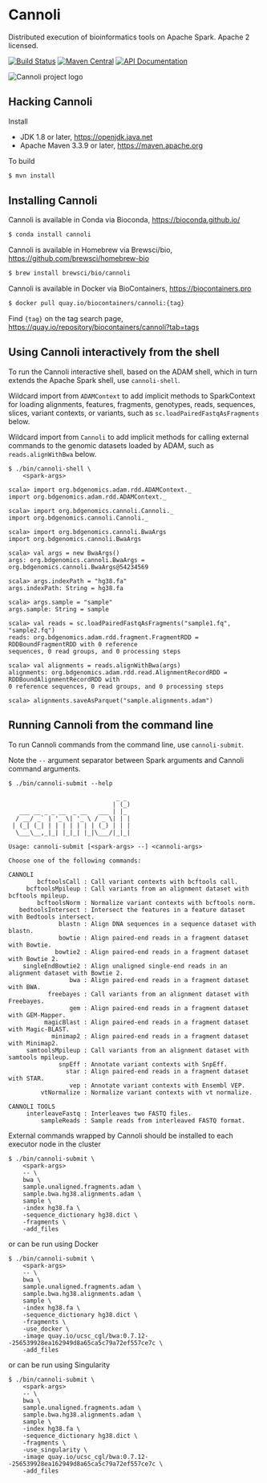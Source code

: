 # Cannoli
Distributed execution of bioinformatics tools on Apache Spark. Apache 2 licensed.

[![Build Status](https://img.shields.io/jenkins/s/https/amplab.cs.berkeley.edu/jenkins/view/Big%20Data%20Genomics/job/cannoli.svg)](https://amplab.cs.berkeley.edu/jenkins/view/Big%20Data%20Genomics/job/cannoli/)
[![Maven Central](https://img.shields.io/maven-central/v/org.bdgenomics.cannoli/cannoli-parent-spark2_2.11.svg?maxAge=600)](http://search.maven.org/#search%7Cga%7C1%7Corg.bdgenomics.cannoli)
[![API Documentation](http://javadoc.io/badge/org.bdgenomics.cannoli/cannoli-cli-spark2_2.11.svg?color=brightgreen&label=scaladoc)](http://javadoc.io/doc/org.bdgenomics.cannoli/cannoli-core-spark2_2.11)

![Cannoli project logo](https://github.com/heuermh/cannoli/raw/master/images/cannoli-shells.jpg)


## Hacking Cannoli

Install

 * JDK 1.8 or later, https://openjdk.java.net
 * Apache Maven 3.3.9 or later, https://maven.apache.org

To build

```bash
$ mvn install
```

## Installing Cannoli

Cannoli is available in Conda via Bioconda, https://bioconda.github.io/

```bash
$ conda install cannoli
```

Cannoli is available in Homebrew via Brewsci/bio, https://github.com/brewsci/homebrew-bio

```bash
$ brew install brewsci/bio/cannoli
```

Cannoli is available in Docker via BioContainers, https://biocontainers.pro

```bash
$ docker pull quay.io/biocontainers/cannoli:{tag}
```

Find `{tag}` on the tag search page, https://quay.io/repository/biocontainers/cannoli?tab=tags


## Using Cannoli interactively from the shell

To run the Cannoli interactive shell, based on the ADAM shell, which in turn extends the
Apache Spark shell, use `cannoli-shell`.

Wildcard import from `ADAMContext` to add implicit methods to SparkContext for loading
alignments, features, fragments, genotypes, reads, sequences, slices, variant contexts,
or variants, such as `sc.loadPairedFastqAsFragments` below.

Wildcard import from `Cannoli` to add implicit methods for calling external commands to the
genomic datasets loaded by ADAM, such as `reads.alignWithBwa` below.

```
$ ./bin/cannoli-shell \
    <spark-args>

scala> import org.bdgenomics.adam.rdd.ADAMContext._
import org.bdgenomics.adam.rdd.ADAMContext._

scala> import org.bdgenomics.cannoli.Cannoli._
import org.bdgenomics.cannoli.Cannoli._

scala> import org.bdgenomics.cannoli.BwaArgs
import org.bdgenomics.cannoli.BwaArgs

scala> val args = new BwaArgs()
args: org.bdgenomics.cannoli.BwaArgs = org.bdgenomics.cannoli.BwaArgs@54234569

scala> args.indexPath = "hg38.fa"
args.indexPath: String = hg38.fa

scala> args.sample = "sample"
args.sample: String = sample

scala> val reads = sc.loadPairedFastqAsFragments("sample1.fq", "sample2.fq")
reads: org.bdgenomics.adam.rdd.fragment.FragmentRDD = RDDBoundFragmentRDD with 0 reference
sequences, 0 read groups, and 0 processing steps

scala> val alignments = reads.alignWithBwa(args)
alignments: org.bdgenomics.adam.rdd.read.AlignmentRecordRDD = RDDBoundAlignmentRecordRDD with
0 reference sequences, 0 read groups, and 0 processing steps

scala> alignments.saveAsParquet("sample.alignments.adam")
```


## Running Cannoli from the command line

To run Cannoli commands from the command line, use `cannoli-submit`.

Note the ```--``` argument separator between Spark arguments and Cannoli command arguments.

```
$ ./bin/cannoli-submit --help

                              _ _ 
                             | (_)
   ___ __ _ _ __  _ __   ___ | |_ 
  / __/ _` | '_ \| '_ \ / _ \| | |
 | (_| (_| | | | | | | | (_) | | |
  \___\__,_|_| |_|_| |_|\___/|_|_|

Usage: cannoli-submit [<spark-args> --] <cannoli-args>

Choose one of the following commands:

CANNOLI
        bcftoolsCall : Call variant contexts with bcftools call.
     bcftoolsMpileup : Call variants from an alignment dataset with bcftools mpileup.
        bcftoolsNorm : Normalize variant contexts with bcftools norm.
   bedtoolsIntersect : Intersect the features in a feature dataset with Bedtools intersect.
              blastn : Align DNA sequences in a sequence dataset with blastn.
              bowtie : Align paired-end reads in a fragment dataset with Bowtie.
             bowtie2 : Align paired-end reads in a fragment dataset with Bowtie 2.
    singleEndBowtie2 : Align unaligned single-end reads in an alignment dataset with Bowtie 2.
                 bwa : Align paired-end reads in a fragment dataset with BWA.
           freebayes : Call variants from an alignment dataset with Freebayes.
                 gem : Align paired-end reads in a fragment dataset with GEM-Mapper.
          magicBlast : Align paired-end reads in a fragment dataset with Magic-BLAST.
            minimap2 : Align paired-end reads in a fragment dataset with Minimap2.
     samtoolsMpileup : Call variants from an alignment dataset with samtools mpileup.
              snpEff : Annotate variant contexts with SnpEff.
                star : Align paired-end reads in a fragment dataset with STAR.
                 vep : Annotate variant contexts with Ensembl VEP.
         vtNormalize : Normalize variant contexts with vt normalize.

CANNOLI TOOLS
     interleaveFastq : Interleaves two FASTQ files.
         sampleReads : Sample reads from interleaved FASTQ format.
```


External commands wrapped by Cannoli should be installed to each executor node in the cluster

```
$ ./bin/cannoli-submit \
    <spark-args>
    -- \
    bwa \
    sample.unaligned.fragments.adam \
    sample.bwa.hg38.alignments.adam \
    sample \
    -index hg38.fa \
    -sequence_dictionary hg38.dict \
    -fragments \
    -add_files
```

or can be run using Docker

```
$ ./bin/cannoli-submit \
    <spark-args>
    -- \
    bwa \
    sample.unaligned.fragments.adam \
    sample.bwa.hg38.alignments.adam \
    sample \
    -index hg38.fa \
    -sequence_dictionary hg38.dict \
    -fragments \
    -use_docker \
    -image quay.io/ucsc_cgl/bwa:0.7.12--256539928ea162949d8a65ca5c79a72ef557ce7c \
    -add_files
```

or can be run using Singularity

```
$ ./bin/cannoli-submit \
    <spark-args>
    -- \
    bwa \
    sample.unaligned.fragments.adam \
    sample.bwa.hg38.alignments.adam \
    sample \
    -index hg38.fa \
    -sequence_dictionary hg38.dict \
    -fragments \
    -use_singularity \
    -image quay.io/ucsc_cgl/bwa:0.7.12--256539928ea162949d8a65ca5c79a72ef557ce7c \
    -add_files
```
